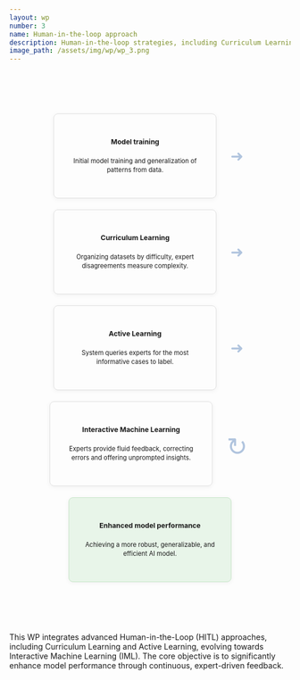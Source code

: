 ```yaml
---
layout: wp
number: 3
name: Human-in-the-loop approach
description: Human-in-the-loop strategies, including Curriculum Learning, Active Learning, and Interactive Machine Learning, to enhance model training through expert feedback and dynamic data selection based on case difficulty.
image_path: /assets/img/wp/wp_3.png
---
```



<style>
/* --- CSS for Streamlined Process Flow --- */
.wp-streamlined-flow-container {
  max-width: 900px;
  margin: 50px auto;
  padding: 30px;
  text-align: center;
  font-size: 0.8em;
}

.process-flow-diagram {
  display: flex;
  flex-wrap: wrap; /* Allow items to wrap on smaller screens */
  justify-content: center;
  align-items: center; /* Vertically center items in a row */
  gap: 20px; /* Space between elements */
  padding: 10px;
}

.flow-stage, .flow-result {
  border: 1px solid #e0e0e0;
  border-radius: 8px;
  padding: 15px 20px;
  box-shadow: 0 2px 8px rgba(0,0,0,0.05);
  flex: 1 1 200px; /* Allow items to grow/shrink, min-width 200px */
  max-width: 250px; /* Max width to keep them concise */
  display: flex;
  flex-direction: column;
  align-items: center;
  text-align: center;
  min-height: 120px; /* Ensure consistent height for alignment */
  justify-content: center;
}

.flow-stage h4, .flow-result h4 {
  margin-top: 0;
  margin-bottom: 8px;
  font-size: 1.1em;
  line-height: 1.3;
}

.flow-stage p, .flow-result p {
  line-height: 1.4;
  margin-bottom: 0;
}

.flow-arrow {
  font-size: 2.5em; /* Large arrow size */
  color: #b0c4de; /* Muted blue for arrows */
  flex-shrink: 0; /* Prevent arrows from shrinking */
  margin: 0 5px; /* Small horizontal margin */
}

.loop-arrow {
  font-size: 4em; /* Larger for the loop arrow */
  color: #b0c4de; /* More prominent blue */
  margin-top: 10px; /* Push down slightly if wrapping */
  font-family: 'Roboto', sans-serif;
}

.flow-result {
  background-color: #e8f5e9; /* Light green for the result */
  border-color: #c8e6c9;
}

.wp-flow-summary {
  margin-top: 40px;
  padding: 25px;
  background-color: #d1dceb;
  border-radius: 10px;
  text-align: justify;
  line-height: 1.6;
}

/* Responsive adjustments */
@media (max-width: 850px) {
  .process-flow-diagram {
    flex-direction: column; /* Stack all items vertically */
    gap: 15px; /* Reduce gap when stacked */
  }
  .flow-stage, .flow-result {
    max-width: 90%; /* Take more width when stacked */
    min-height: auto; /* Allow height to adjust */
  }
  .flow-arrow {
    transform: rotate(90deg); /* Rotate arrows to point downwards */
    margin: 10px 0; /* Vertical margin for stacked arrows */
  }
  .loop-arrow {
    transform: rotate(90deg); /* Keep loop arrow pointing downwards */
  }
}

</style>

<div class="wp-streamlined-flow-container">
  <div class="process-flow-diagram">
    <div class="flow-stage">
      <h4>Model training</h4>
      <p>Initial model training and generalization of patterns from data.</p>
    </div>
    <span class="flow-arrow">&#10140;</span> <div class="flow-stage">
      <h4>Curriculum Learning</h4>
      <p>Organizing datasets by difficulty, expert disagreements measure complexity.</p>
    </div>
    <span class="flow-arrow">&#10140;</span> <div class="flow-stage">
      <h4>Active Learning</h4>
      <p>System queries experts for the most informative cases to label.</p>
    </div>
    <span class="flow-arrow">&#10140;</span> <div class="flow-stage">
      <h4>Interactive Machine Learning</h4>
      <p>Experts provide fluid feedback, correcting errors and offering unprompted insights.</p>
    </div>
    <span class="flow-arrow loop-arrow">&#8635;</span> <div class="flow-result">
      <h4>Enhanced model performance</h4>
      <p>Achieving a more robust, generalizable, and efficient AI model.</p>
    </div>
  </div>
</div>

This WP integrates advanced Human-in-the-Loop (HITL) approaches, including Curriculum Learning and Active Learning, evolving towards Interactive Machine Learning (IML). The core objective is to significantly enhance model performance through continuous, expert-driven feedback.